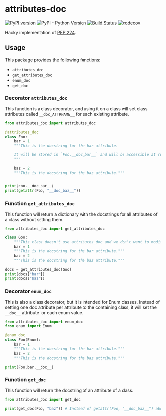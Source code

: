 # attributes-doc

[![PyPI version](https://badge.fury.io/py/attributes-doc.svg)](https://pypi.org/project/attributes-doc/)
![PyPI - Python Version](https://img.shields.io/pypi/pyversions/attributes-doc.svg?color=green)
[![Build Status](https://github.com/tkukushkin/attributes-doc/workflows/build/badge.svg?branch=master)](https://github.com/tkukushkin/attributes-doc/actions?query=workflow%3Abuild+branch%3Amaster)
[![codecov](https://codecov.io/gh/tkukushkin/attributes-doc/branch/master/graph/badge.svg)](https://codecov.io/gh/tkukushkin/attributes-doc)


Hacky implementation of [PEP 224](https://www.python.org/dev/peps/pep-0224/).

## Usage

This package provides the following functions:
- `attributes_doc`
- `get_attributes_doc`
- `enum_doc`
- `get_doc`

### Decorator `attributes_doc`

This function is a class decorator, and using it on a class will set class attributes called `__doc_ATTRNAME__` for each existing attribute.

```py
from attributes_doc import attributes_doc

@attributes_doc
class Foo:
	bar = 1
	"""This is the docstring for the bar attribute.

	It will be stored in `Foo.__doc_bar__` and will be accessible at runtime.
	"""

	baz = 2
	"""This is the docstring for the baz attribute."""


print(Foo.__doc_bar__)
print(getattr(Foo, "__doc_baz__"))
```

### Function `get_attributes_doc`

This function will return a dictionary with the docstrings for all attributes of a class without setting them.

```py
from attributes_doc import get_attributes_doc

class Goo:
	"""This class doesn't use attributes_doc and we don't want to modify it at all."""
	bar = 1
	"""This is the docstring for the bar attribute."""
	baz = 2
	"""This is the docstring for the baz attribute."""

docs = get_attributes_doc(Goo)
print(docs["bar"])
print(docs["baz"])
```

### Decorator `enum_doc`

This is also a class decorator, but it is intended for Enum classes. Instead of setting one doc attribute per attribute to the containing class, it will set the `__doc__` attribute for each enum value.

```py
from attributes_doc import enum_doc
from enum import Enum

@enum_doc
class Foo(Enum):
	bar = 1
	"""This is the docstring for the bar attribute."""
	baz = 2
	"""This is the docstring for the baz attribute."""

print(Foo.bar.__doc__)
```

### Function `get_doc`

This function will return the docstring of an attribute of a class.

```py
from attributes_doc import get_doc

print(get_doc(Foo, "baz")) # Instead of getattr(Foo, "__doc_baz__") above
```